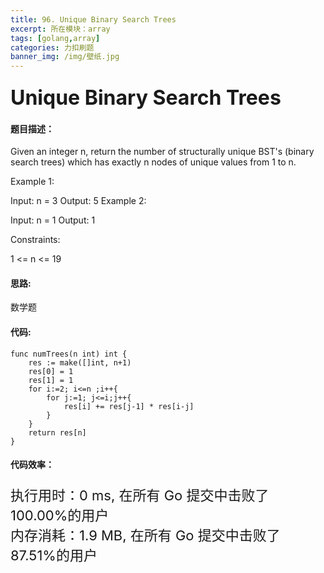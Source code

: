 ```yaml
---
title: 96. Unique Binary Search Trees
excerpt: 所在模块：array
tags: [golang,array]
categories: 力扣刷题
banner_img: /img/壁纸.jpg
---
```


### <font size=6px>Unique Binary Search Trees</font>

#### 题目描述：

Given an integer n, return the number of structurally unique BST's (binary search trees) which has exactly n nodes of unique values from 1 to n.

 

Example 1:


Input: n = 3
Output: 5
Example 2:

Input: n = 1
Output: 1


Constraints:

1 <= n <= 19

#### 思路:

数学题

#### 代码:

```golang
func numTrees(n int) int {
    res := make([]int, n+1)
    res[0] = 1
    res[1] = 1
    for i:=2; i<=n ;i++{
        for j:=1; j<=i;j++{
            res[i] += res[j-1] * res[i-j]
        }
    }
    return res[n]
}
```

#### 代码效率：

<p class="note note-primary"; style="font-size:22px">
   执行用时：0 ms, 在所有 Go 提交中击败了100.00%的用户<br>
   内存消耗：1.9 MB, 在所有 Go 提交中击败了87.51%的用户
</p>

